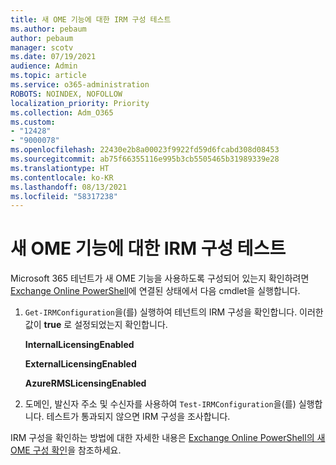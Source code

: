 ```yaml
---
title: 새 OME 기능에 대한 IRM 구성 테스트
ms.author: pebaum
author: pebaum
manager: scotv
ms.date: 07/19/2021
audience: Admin
ms.topic: article
ms.service: o365-administration
ROBOTS: NOINDEX, NOFOLLOW
localization_priority: Priority
ms.collection: Adm_O365
ms.custom:
- "12428"
- "9000078"
ms.openlocfilehash: 22430e2b8a00023f9922fd59d6fcabd308d08453
ms.sourcegitcommit: ab75f66355116e995b3cb5505465b31989339e28
ms.translationtype: HT
ms.contentlocale: ko-KR
ms.lasthandoff: 08/13/2021
ms.locfileid: "58317238"
---
```

# <a name="test-irm-configuration-for-new-ome-capabilities"></a>새 OME 기능에 대한 IRM 구성 테스트

Microsoft 365 테넌트가 새 OME 기능을 사용하도록 구성되어 있는지 확인하려면 [Exchange Online PowerShell](https://docs.microsoft.com/powershell/exchange/exchange-online-powershell)에 연결된 상태에서 다음 cmdlet을 실행합니다.


1. `Get-IRMConfiguration`을(를) 실행하여 테넌트의 IRM 구성을 확인합니다. 이러한 값이 **true** 로 설정되었는지 확인합니다.
    
    **InternalLicensingEnabled**
    
    **ExternalLicensingEnabled**
    
    **AzureRMSLicensingEnabled**

2. 도메인, 발신자 주소 및 수신자를 사용하여 `Test-IRMConfiguration`을(를) 실행합니다. 테스트가 통과되지 않으면 IRM 구성을 조사합니다.

IRM 구성을 확인하는 방법에 대한 자세한 내용은 [Exchange Online PowerShell의 새 OME 구성 확인](https://docs.microsoft.com/microsoft-365/compliance/set-up-new-message-encryption-capabilities#verify-new-ome-configuration-in-exchange-online-powershell)을 참조하세요.